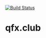 [![Build Status](https://travis-ci.org/webpolis/qfx.svg?branch=master)](https://travis-ci.org/webpolis/qfx)

# qfx.club



